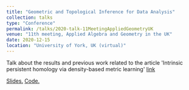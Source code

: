 ```yaml
---
title: "Geometric and Topological Inference for Data Analysis"
collection: talks
type: "Conference"
permalink: /talks/2020-talk-11MeetingAppliedGeometryUK
venue: "11th meeting, Applied Algebra and Geometry in the UK"
date: 2020-12-15
location: "University of York, UK (virtual)"
---
```


Talk about the results and previous work related to the article 'Intrinsic persistent homology via density-based metric learning' [link](https://arxiv.org/abs/1912.02225)

[Slides.]("/files/Geometric_and_Topological_Inference_for_Data_Analysis.pdf"")
[Code.](https://github.com/ximenafernandez/intrinsicPH)
